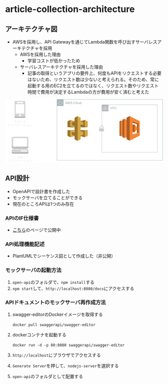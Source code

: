 # article-collection-architecture

## アーキテクチャ図
* AWSを採用し、API Gatewayを通じてLambda関数を呼び出すサーバレスアーキテクチャを採用
  * AWSを採用した理由
    * 学習コストが低かったため
  * サーバレスアーキテクチャを採用した理由
    * 記事の取得というアプリの要件上、何度もAPIをリクエストする必要はないため、リクエスト数は少ないと考えられる。そのため、常に起動する用のEC2を立てるのではなく、リクエスト数やリクエスト時間で費用が決定するLambdaの方が費用が安く済むと考えた

![](./assets/architecture.png)

## API設計
* OpenAPIで設計書を作成した
* モックサーバを立てることができる
* 現在のところAPIは1つのみ存在

### APIのIF仕様書
* [こちら](https://kamimi01.github.io/article-collection-architecture/)のページで公開中

### API処理機能記述
* PlantUMLでシーケンス図として作成した（非公開）

### モックサーバの起動方法
1. `open-api`のフォルダで、`npm install`する
2. `npm start`して、`http://localhost:8080/docs`にアクセスする

### APIドキュメントのモックサーバ再作成方法
1. swagger-editorのDockerイメージを取得する
   
   `docker pull swaggerapi/swagger-editor`

2. dockerコンテナを起動する

   `docker run -d -p 80:8080 swaggerapi/swagger-editor`

3. `http://localhost`にブラウザでアクセスする
4. `Generate Server`を押して、`nodejs-server`を選択する
5. `open-api`のフォルダとして配置する